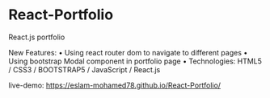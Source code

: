 # React-Portfolio
React.js portfolio

New Features: 
  • Using react router dom to navigate to different pages
  • Using bootstrap Modal component in portfolio page
  • Technologies: HTML5 / CSS3 / BOOTSTRAP5 / JavaScript / React.js
  
  live-demo: https://eslam-mohamed78.github.io/React-Portfolio/

